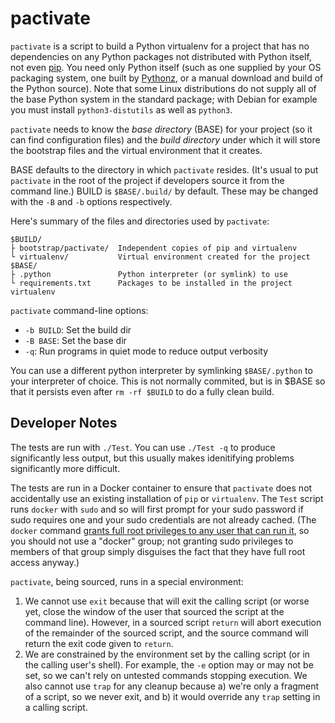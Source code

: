pactivate
=========

`pactivate` is a script to build a Python virtualenv for a project that has
no dependencies on any Python packages not distributed with Python itself,
not even [pip]. You need only Python itself (such as one supplied by your
OS packaging system, one built by [Pythonz], or a manual download and build
of the Python source). Note that some Linux distributions do not supply all
of the base Python system in the standard package; with Debian for example
you must install `python3-distutils` as well as `python3`.

`pactivate` needs to know the _base directory_ (BASE) for your project
(so it can find configuration files) and the _build directory_ under which
it will store the bootstrap files and the virtual environment that it
creates.

BASE defaults to the directory in which `pactivate` resides. (It's usual to
put `pactivate` in the root of the project if developers source it from the
command line.) BUILD is `$BASE/.build/` by default. These may be changed
with the `-B` and `-b` options respectively.

Here's summary of the files and directories used by `pactivate`:

    $BUILD/
    ├ bootstrap/pactivate/  Independent copies of pip and virtualenv
    └ virtualenv/           Virtual environment created for the project
    $BASE/
    ├ .python               Python interpreter (or symlink) to use
    └ requirements.txt      Packages to be installed in the project virtualenv

`pactivate` command-line options:
- `-b BUILD`: Set the build dir
- `-B BASE`: Set the base dir
- `-q`: Run programs in quiet mode to reduce output verbosity

You can use a different python interpreter by symlinking `$BASE/.python` to
your interpreter of choice. This is not normally commited, but is in $BASE
so that it persists even after `rm -rf $BUILD` to do a fully clean build.


Developer Notes
---------------

The tests are run with `./Test`. You can use `./Test -q` to produce
significantly less output, but this usually makes idenitifying problems
significantly more difficult.

The tests are run in a Docker container to ensure that `pactivate` does not
accidentally use an existing installation of `pip` or `virtualenv`. The
`Test` script runs `docker` with `sudo` and so will first prompt for your
sudo password if sudo requires one and your sudo credentials are not
already cached. (The `docker` command [grants full root privileges to any
user that can run it][docker-is-root], so you should not use a "docker"
group; not granting sudo privileges to members of that group simply
disguises the fact that they have full root access anyway.)

`pactivate`, being sourced, runs in a special environment:
1. We cannot use `exit` because that will exit the calling script (or worse
   yet, close the window of the user that sourced the script at the command
   line). However, in a sourced script `return` will abort execution of the
   remainder of the sourced script, and the source command will return the
   exit code given to `return`.
2. We are constrained by the environment set by the calling script (or in
   the calling user's shell). For example, the `-e` option may or may not
   be set, so we can't rely on untested commands stopping execution. We
   also cannot use `trap` for any cleanup because a) we're only a fragment
   of a script, so we never exit, and b) it would override any `trap`
   setting in a calling script.


<!-------------------------------------------------------------------->
[pip]: https://en.wikipedia.org/wiki/Pip_(package_manager)
[pythonz]: https://github.com/saghul/pythonz
[docker-is-root]: https://docs.docker.com/engine/security/#docker-daemon-attack-surface
